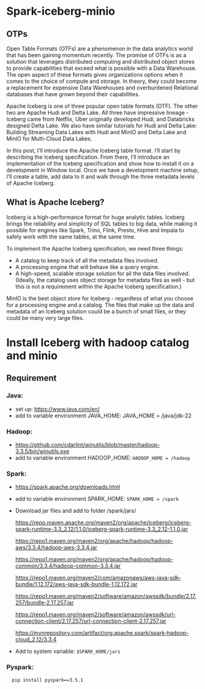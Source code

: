 ﻿# Spark-iceberg-minio
## OTPs
 
Open Table Formats (OTFs) are a phenomenon in the data analytics world that has been gaining momentum recently. The promise of OTFs is as a solution that leverages distributed computing and distributed object stores to provide capabilities that exceed what is possible with a Data Warehouse.  The open aspect of these formats gives organizations options when it comes to the choice of compute and storage. In theory, they could become a replacement for expensive Data Warehouses and overburdened Relational databases that have grown beyond their capabilities.


Apache Iceberg is one of three popular open table formats (OTF). The other two are Apache Hudi and Delta Lake. All three have impressive lineage - Iceberg came from Netflix, Uber originally developed Hudi, and Databricks designed Delta Lake. We also have similar tutorials for Hudi and Delta Lake: Building Streaming Data Lakes with Hudi and MinIO and Delta Lake and MinIO for Multi-Cloud Data Lakes.


In this post, I’ll introduce the Apache Iceberg table format. I’ll start by describing the Iceberg specification. From there, I’ll introduce an implementation of the Iceberg specification and show how to install it on a development in Window local.  Once we have a development machine setup, I’ll create a table, add data to it and walk through the three metadata levels of Apache Iceberg.
## What is Apache Iceberg?
Iceberg is a high-performance format for huge analytic tables. Iceberg brings the reliability and simplicity of SQL tables to big data, while making it possible for engines like Spark, Trino, Flink, Presto, Hive and Impala to safely work with the same tables, at the same time.

To implement the Apache Iceberg specification, we need three things:
   - A catalog to keep track of all the metadata files involved.
   - A processing engine that will behave like a query engine.
   - A high-speed, scalable storage solution for all the data files involved. (Ideally, the catalog uses object storage for metadata files as well - but this is not a requirement within the Apache Iceberg 
     specification.)


MinIO is the best object store for Iceberg - regardless of what you choose for a processing engine and a catalog. The files that make up the data and metadata of an Iceberg solution could be a bunch of small files, or they could be many very large files.

# Install Iceberg with hadoop catalog and minio

## Requirement
   ### Java: 
   - set up: https://www.java.com/en/
   - add to variable environment JAVA_HOME:
       JAVA_HOME = /java/jdk-22
   ### Hadoop: 
   - https://github.com/cdarlint/winutils/blob/master/hadoop-3.3.5/bin/winutils.exe
   - add to variable environment HADOOP_HOME: `HADOOP_HOME = /hadoop`
     
   ### Spark:
   - https://spark.apache.org/downloads.html
   - add to variable environment SPARK_HOME: `SPARK_HOME = /spark`
   - Download jar files and add to folder /spark/jars/

     https://repo.maven.apache.org/maven2/org/apache/iceberg/iceberg-spark-runtime-3.3_2.12/1.1.0/iceberg-spark-runtime-3.3_2.12-1.1.0.jar

     https://repo1.maven.org/maven2/org/apache/hadoop/hadoop-aws/3.3.4/hadoop-aws-3.3.4.jar

     https://repo1.maven.org/maven2/org/apache/hadoop/hadoop-common/3.3.4/hadoop-common-3.3.4.jar

     https://repo1.maven.org/maven2/com/amazonaws/aws-java-sdk-bundle/1.12.172/aws-java-sdk-bundle-1.12.172.jar

     https://repo1.maven.org/maven2/software/amazon/awssdk/bundle/2.17.257/bundle-2.17.257.jar

     https://repo1.maven.org/maven2/software/amazon/awssdk/url-connection-client/2.17.257/url-connection-client-2.17.257.jar

     https://mvnrepository.com/artifact/org.apache.spark/spark-hadoop-cloud_2.12/3.3.4
   - Add to system variable: `$SPARK_HOME/jars`  
   ### Pyspark: 
      pip install pyspark==3.5.1
   ### 


